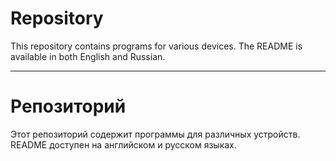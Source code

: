 # Repository

This repository contains programs for various devices. The README is available in both English and Russian. 

-------------------------------------------------

# Репозиторий

Этот репозиторий содержит программы для различных устройств. README доступен на английском и русском языках. 
